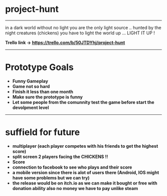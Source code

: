 # project-hunt
_____________
in a dark world without no light you are the only light source .. hunted by the night creatures (chickens) you have to light the world up ... LIGHT IT UP !

**Trello link -> https://trello.com/b/50JTDYhj/project-hunt**
____
# Prototype Goals

* **Funny Gameplay**
* **Game not so hard**
* **Finish it less than one month**
* **Make sure the prototype is funny**
* **Let some people from the comunnity test the game before start the devolpment level**
___
# suffield for future
* **multiplayer (each player competes with his friends to get the highest score)**
* **split screen 2 players facing the CHICKENS !!**
* **Score**
* **connection to facebook to see who plays and their score**
* **a mobile version since there is alot of users there (Android, IOS might have some problems but we can try)**
* **the release would be on itch.io as we can make it bought or free with donation ability also no money we have to pay unlike steam**
